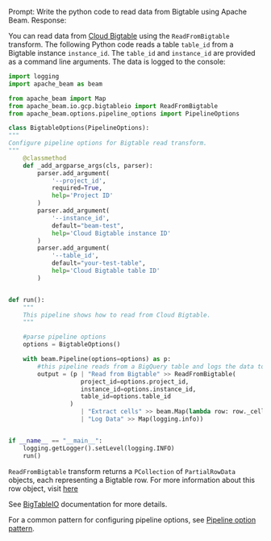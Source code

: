 Prompt:
Write the python code to read data from Bigtable using Apache Beam.
Response:

You can read data from [Cloud Bigtable](https://cloud.google.com/bigtable) using the `ReadFromBigtable` transform. The following Python code reads a table `table_id` from a Bigtable instance `instance_id`. The `table_id` and `instance_id` are provided as a command line arguments. The data is logged to the console:

```python
import logging
import apache_beam as beam

from apache_beam import Map
from apache_beam.io.gcp.bigtableio import ReadFromBigtable
from apache_beam.options.pipeline_options import PipelineOptions

class BigtableOptions(PipelineOptions):
"""
Configure pipeline options for Bigtable read transform.
"""
    @classmethod
    def _add_argparse_args(cls, parser):
        parser.add_argument(
            '--project_id',
            required=True,
            help='Project ID'
        )
        parser.add_argument(
            '--instance_id',
            default="beam-test",
            help='Cloud Bigtable instance ID'
        )
        parser.add_argument(
            '--table_id',
            default="your-test-table",
            help='Cloud Bigtable table ID'
        )


def run():
    """
    This pipeline shows how to read from Cloud Bigtable.
    """

    #parse pipeline options
    options = BigtableOptions()

    with beam.Pipeline(options=options) as p:
        #this pipeline reads from a BigQuery table and logs the data to the console
        output = (p | "Read from Bigtable" >> ReadFromBigtable(
                    project_id=options.project_id,
                    instance_id=options.instance_id,
                    table_id=options.table_id
                 )
                    | "Extract cells" >> beam.Map(lambda row: row._cells)
                    | "Log Data" >> Map(logging.info))


if __name__ == "__main__":
    logging.getLogger().setLevel(logging.INFO)
    run()
```
`ReadFromBigtable` transform returns a `PCollection` of `PartialRowData` objects, each representing a Bigtable row. For more information about this row object, visit [here](https://cloud.google.com/python/docs/reference/bigtable/latest/row#class-googlecloudbigtablerowpartialrowdatarowkey)

See [BigTableIO](https://beam.apache.org/releases/pydoc/current/apache_beam.io.gcp.bigtableio.html) documentation for more details.

For a common pattern for configuring pipeline options, see [Pipeline option pattern](https://beam.apache.org/documentation/patterns/pipeline-options/).

